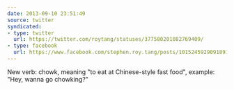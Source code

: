```yaml
---
date: 2013-09-10 23:51:49
source: twitter
syndicated:
- type: twitter
  url: https://twitter.com/roytang/statuses/377580201082769409/
- type: facebook
  url: https://www.facebook.com/stephen.roy.tang/posts/10152459290918912
---
```


New verb: chowk, meaning "to eat at Chinese-style fast food", example: "Hey, wanna go chowking?"